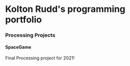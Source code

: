 # Kolton Rudd's programming portfolio

### Processing Projects

#### SpaceGame
Final Processing project for 2021!

